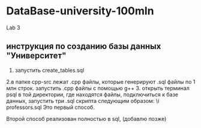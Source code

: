 # DataBase-university-100mln
Lab 3 
## инструкция по созданию базы данных "Университет"
  1. запустить create_tables.sql
  
  2.в папке cpp-src лежат .cpp файлы, которые генерируют .sql файлы по 1 млн строк.
    запустить .cpp файлы с помощью g++
  3. открыть терминал psql в той директории, где находятся файлы, подключиться к базе данных, запустить три .sql скрипта следующим образом:
  \i professors.sql
  Это первый способ.
  
  Второй способ реализован полностью в sql, (добавлю позже)
